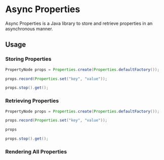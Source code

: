 # Async Properties

Async Properties is a Java library to store and retrieve properties in an asynchronous manner.

## Usage

### Storing Properties

```java
PropertyNode props = Properties.create(Properties.defaultFactory());

props.record(Properties.set("key", "value"));

props.stop().get();

```

### Retrieving Properties

```java
PropertyNode props = Properties.create(Properties.defaultFactory());

props.record(Properties.set("key", "value"));

props

props.stop().get();

```


### Rendering All Properties